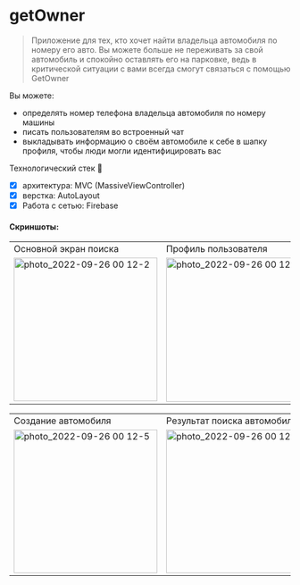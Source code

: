 # getOwner

> Приложение для тех, кто хочет найти владельца автомобиля по номеру его авто. Вы можете больше не переживать за свой автомобиль и спокойно оставлять его на парковке, ведь в критической ситуации с вами всегда смогут связаться с помощью GetOwner

Вы можете:
- определять номер телефона владельца автомобиля по номеру машины
- писать пользователям во встроенный чат
- выкладывать информацию о своём автомобиле к себе в шапку профиля, чтобы люди могли идентифицировать вас

Технологический стек 👾
- [x] архитектура: MVC (MassiveViewController)
- [x] верстка: AutoLayout
- [x] Работа с сетью: Firebase

#### Скриншоты:

<table>
  <tr>
    <td>Основной экран поиска</td>
    <td>Профиль пользователя</td>
    <td>Карточка автомобиля</td>
  </tr>
  <tr>
    <td valign="top"><img width="257" alt="photo_2022-09-26 00 12-2" src="https://user-images.githubusercontent.com/21274627/192166402-c6455e22-32ef-4202-b606-19e7ce2ea3e3.png"></td>
    <td valign="top"><img width="258" alt="photo_2022-09-26 00 12-4" src="https://user-images.githubusercontent.com/21274627/192166483-fe99ef27-310a-4165-953f-1432e5e5348a.png"></td>
    <td valign="top"><img width="258" alt="photo_2022-09-26 00 12-4" src="https://user-images.githubusercontent.com/21274627/192166439-c8ed167a-60d8-43f7-8775-ce7e9ce5f0f8.png"></td>
  </tr>
 </table>
 
 <table>
  <tr>
    <td>Создание автомобиля</td>
    <td>Результат поиска автомобиля</td>
    <td>чат</td>
  </tr>
  <tr>
    <td valign="top"><img width="257" alt="photo_2022-09-26 00 12-5" src="https://user-images.githubusercontent.com/21274627/192166446-de67fa62-5e0e-4df9-b292-facb500331f8.png"></td>
    <td valign="top"><img width="257" alt="photo_2022-09-26 00 12-6" src="https://user-images.githubusercontent.com/21274627/192166451-91b1ad34-9926-405a-9113-b3f5bed6c1ba.png"></td>
    <td valign="top"><img width="255" alt="photo_2022-09-26 00 12-7" src="https://user-images.githubusercontent.com/21274627/192166457-bdb94146-dc41-4d02-83e3-17d7e6c86730.png"></td>
  </tr>
 </table>
